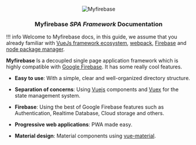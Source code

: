 <p align="center">
	<img src="https://i.imgur.com/eui4MCQ.png" alt="Myfirebase">
</p>

<h3 align="center"><b>Myfirebase</b> <i>SPA Framework</i> Documentation</h3>

!!! info
	Welcome to Myfirebase docs, in this guide, we assume that you already familiar with [VueJs framework ecosystem](http://vuejs.org), [webpack](https://webpack.github.io/), [Firebase](https://firebase.google.com) and [node package manager](https://www.npmjs.com/).

**Myfirebase** Is a decoupled single page application framework which is highly compatible with [Google Firebase](https://firebase.google.com). It has some really cool features.


 - **Easy to use**: With a simple, clear and well-organized directory structure.

 - **Separation of concerns**: Using [Vuejs](https://vuejs.org) components and [Vuex](https://vuex.vuejs.org) for the state management system.

 - **Firebase**: Using the best of Google Firebase features such as Authentication, Realtime Database, Cloud storage and others.

 - **Progressive web applications**: PWA made easy.

 - **Material design**: Material components using [vue-material](https://vuematerial.github.io).
